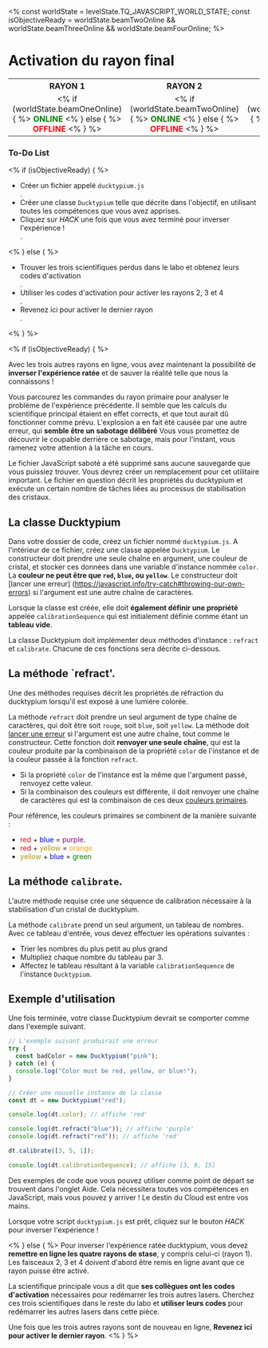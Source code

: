 <%
const worldState = levelState.TQ_JAVASCRIPT_WORLD_STATE;
const isObjectiveReady = worldState.beamTwoOnline &&
worldState.beamThreeOnline &&
worldState.beamFourOnline;
%>

# Activation du rayon final

<style>
table.lasers {
  margin-top: 10px;
}
table.lasers th, table.lasers td {
  text-align: center !important;
}
table.lasers td span {
  font-weight: bold;
}
table.lasers td span.on {
  color: green;
}
table.lasers td span.off {
  color: red;
}
</style>

<table class="lasers">
  <tr>
    <th>RAYON 1</th>
    <th>RAYON 2</th>
    <th>RAYON 3</th>
    <th>RAYON 4</th>
  </tr>
  <tr>
    <td>
      <% if (worldState.beamOneOnline) { %>
        <span class="on">ONLINE</span>
      <% } else { %>
        <span class="off">OFFLINE</span>
      <% } %>
    </td>
    <td>
      <% if (worldState.beamTwoOnline) { %>
        <span class="on">ONLINE</span>
      <% } else { %>
        <span class="off">OFFLINE</span>
      <% } %>
    </td>
    <td>
      <% if (worldState.beamThreeOnline) { %>
        <span class="on">ONLINE</span>
      <% } else { %>
        <span class="off">OFFLINE</span>
      <% } %>
    </td>
    <td>
      <% if (worldState.beamFourOnline) { %>
        <span class="on">ONLINE</span>
      <% } else { %>
        <span class="off">OFFLINE</span>
      <% } %>
    </td>
  </tr>
</table>

<div class="aside">
<h3>To-Do List</h3>
<% 
if (isObjectiveReady) {
%>
<ul>
  <li>Créer un fichier appelé <code>ducktypium.js</code></li>.
  <li>Créer une classe <code>Ducktypium</code> telle que décrite dans l'objectif, en utilisant toutes les compétences que vous avez apprises.</li>
  <li>Cliquez sur <em>HACK</em> une fois que vous avez terminé pour inverser l'expérience !</li>.
</ul>
<% } else { %>
<ul>
  <li>Trouver les trois scientifiques perdus dans le labo et obtenez leurs codes d'activation</li>.
  <li>Utiliser les codes d'activation pour activer les rayons 2, 3 et 4</li>.
  <li>Revenez ici pour activer le dernier rayon</li>.
</ul>
<% } %>
</div>

<%
if (isObjectiveReady) {
%>

Avec les trois autres rayons en ligne, vous avez maintenant la possibilité de **inverser l'expérience ratée** et de sauver la réalité telle que nous la connaissons !

Vous parcourez les commandes du rayon primaire pour analyser le problème de l'expérience précédente. Il semble que les calculs du scientifique principal étaient en effet corrects, et que tout aurait dû fonctionner comme prévu. L'explosion a en fait été causée par une autre erreur, qui **semble être un sabotage délibéré** Vous vous promettez de découvrir le coupable derrière ce sabotage, mais pour l'instant, vous ramenez votre attention à la tâche en cours.

Le fichier JavaScript saboté a été supprimé sans aucune sauvegarde que vous puissiez trouver. Vous devrez créer un remplacement pour cet utilitaire important. Le fichier en question décrit les propriétés du ducktypium et exécute un certain nombre de tâches liées au processus de stabilisation des cristaux.

## La classe Ducktypium

Dans votre dossier de code, créez un fichier nommé `ducktypium.js`. A l'intérieur de ce fichier, créez une classe appelée `Ducktypium`. Le constructeur doit prendre une seule chaîne en argument, une couleur de cristal, et stocker ces données dans une variable d'instance nommée `color`. La **couleur ne peut être que `red`, `blue`, ou `yellow`**. Le constructeur doit [lancer une erreur] (https://javascript.info/try-catch#throwing-our-own-errors) si l'argument est une autre chaîne de caractères.

Lorsque la classe est créée, elle doit **également définir une propriété** appelée `calibrationSequence` qui est initialement définie comme étant un **tableau vide**.

La classe Ducktypium doit implémenter deux méthodes d'instance : `refract` et `calibrate`. Chacune de ces fonctions sera décrite ci-dessous.

## La méthode `refract'.

Une des méthodes requises décrit les propriétés de réfraction du ducktypium lorsqu'il est exposé à une lumière colorée.

La méthode `refract` doit prendre un seul argument de type chaîne de caractères, qui doit être soit `rouge`, soit `blue`, soit `yellow`. La méthode doit [lancer une erreur](https://fr.javascript.info/try-catch#lever-nos-propres-exceptions) si l'argument est une autre chaîne, tout comme le constructeur. Cette fonction doit **renvoyer une seule chaîne**, qui est la couleur produite par la combinaison de la propriété `color` de l'instance et de la couleur passée à la fonction `refract`.

- Si la propriété `color` de l'instance est la même que l'argument passé, renvoyez cette valeur.
- Si la combinaison des couleurs est différente, il doit renvoyer une chaîne de caractères qui est la combinaison de ces deux [couleurs primaires](https://fr.wikipedia.org/wiki/Couleur_primaire).

Pour référence, les couleurs primaires se combinent de la manière suivante :

- <span style="color:red">red</span> + <span style="color:blue">blue</span> = <span style="color:purple">purple</span>.
- <span style="color:red">red</span> + <span style="color:#ad9400">yellow</span> = <span style="color:orange">orange</span>
- <span style="color:#ad9400">yellow</span> + <span style="color:blue">blue</span> = <span style="color:green">green</span>

## La méthode `calibrate`.

L'autre méthode requise crée une séquence de calibration nécessaire à la stabilisation d'un cristal de ducktypium.

La méthode `calibrate` prend un seul argument, un tableau de nombres. Avec ce tableau d'entrée, vous devez effectuer les opérations suivantes :

- Trier les nombres du plus petit au plus grand
- Multipliez chaque nombre du tableau par 3.
- Affectez le tableau résultant à la variable `calibrationSequence` de l'instance `Ducktypium`.

## Exemple d'utilisation

Une fois terminée, votre classe Ducktypium devrait se comporter comme dans l'exemple suivant.

```js
// L'exemple suivant produirait une erreur
try {
  const badColor = new Ducktypium("pink");
} catch (e) {
  console.log("Color must be red, yellow, or blue!");
}

// Créer une nouvelle instance de la classe
const dt = new Ducktypium("red");

console.log(dt.color); // affiche 'red'

console.log(dt.refract("blue")); // affiche 'purple'
console.log(dt.refract("red")); // affiche 'red'

dt.calibrate([3, 5, 1]);

console.log(dt.calibrationSequence); // affiche [3, 9, 15]
```

Des exemples de code que vous pouvez utiliser comme point de départ se trouvent dans l'onglet Aide. Cela nécessitera toutes vos compétences en JavaScript, mais vous pouvez y arriver ! Le destin du Cloud est entre vos mains.

Lorsque votre script `ducktypium.js` est prêt, cliquez sur le bouton _HACK_ pour inverser l'expérience !

<% } else { %>
Pour inverser l'expérience ratée ducktypium, vous devez **remettre en ligne les quatre rayons de stase**, y compris celui-ci (rayon 1). Les faisceaux 2, 3 et 4 doivent d'abord être remis en ligne avant que ce rayon puisse être activé.

La scientifique principale vous a dit que **ses collègues ont les codes d'activation** nécessaires pour redémarrer les trois autres lasers. Cherchez ces trois scientifiques dans le reste du labo et **utiliser leurs codes** pour redémarrer les autres lasers dans cette pièce.

Une fois que les trois autres rayons sont de nouveau en ligne, **Revenez ici pour activer le dernier rayon**.
<% } %>
